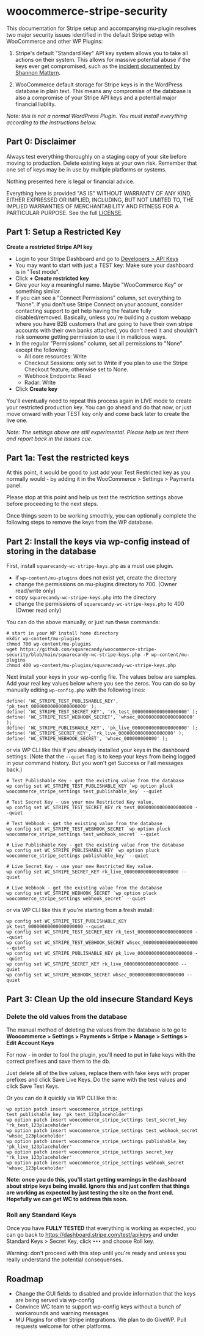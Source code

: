 # woocommerce-stripe-security

This documentation for Stripe setup and accompanying mu-plugin resolves two major security issues identified in the default Stripe setup with WooCommerce and other WP Plugins:

1) Stripe's default "Standard Key" API key system allows you to take all actions on their system. This allows for massive potential abuse if the keys ever get compromised, such as the [incident documented by Shannon Mattern](https://webdesigneracademy.com/my-stripe-account-was-hacked-and-stripe-said-i-have-to-repay-70k/).

2) WooCommerce default storage for Stripe keys is in the WordPress database in plain text. This means any compromise of the database is also a compromise of your Stripe API keys and a potential major financial liablity.

*Note: this is not a normal WordPress Plugin. You must install everything according to the instructions below.*

## Part 0: Disclaimer

Always test everything thoroughly on a staging copy of your site before moving to production.
Delete existing keys at your own risk. Remember that one set of keys may be in use by multiple platforms or systems.

Nothing presented here is legal or financial advice.

Everything here is provided "AS IS" WITHOUT WARRANTY
OF ANY KIND, EITHER EXPRESSED OR IMPLIED, INCLUDING, BUT NOT LIMITED TO,
THE IMPLIED WARRANTIES OF MERCHANTABILITY AND FITNESS FOR A PARTICULAR
PURPOSE. See the full [LICENSE](https://github.com/squarecandy/woocommerce-stripe-security/blob/main/LICENSE).

## Part 1: Setup a Restricted Key

**Create a restricted Stripe API key**

* Login to your Stripe Dashboard and go to [Developers > API Keys](https://dashboard.stripe.com/test/apikeys)
* You may want to start with just a TEST key: Make sure your dashboard is in "Test mode".
* Click **+ Create restricted key**
* Give your key a meaningful name. Maybe "WooCommerce Key" or something similar.
* If you can see a "Connect Permissions" column, set everything to "None". If you don't use Stripe Connect on your account, consider contacting support to get help having the feature fully disabled/removed. Basically, unless you're building a custom webapp where you have B2B customers that are going to have their own stripe accounts with their own banks attached, you don't need it and shouldn't risk someone getting permission to use it in malicious ways.
* In the regular "Permissions" column, set all permissions to "None" except the following:
    * All core resources: Write
    * Checkout Sessions: only set to Write if you plan to use the Stripe Checkout feature; otherwise set to None.
    * Webhook Endpoints: Read
    * Radar: Write
* Click **Create key**

You'll eventually need to repeat this process again in LIVE mode to create your restricted production key. You can go ahead and do that now, or just move onward with your TEST key only and come back later to create the live one.

_Note: The settings above are still experimental. Please help us test them and report back in the Issues cue._

## Part 1a: Test the restricted keys

At this point, it would be good to just add your Test Restricted key as you normally would - by adding it in the WooCommerce > Settings > Payments panel.

Please stop at this point and help us test the restriction settings above before proceeding to the next steps.

Once things seem to be working smoothly, you can optionally complete the following steps to remove the keys from the WP database.

  
## Part 2: Install the keys via wp-config instead of storing in the database

First, install `squarecandy-wc-stripe-keys.php` as a must use plugin.

* if `wp-content/mu-plugins` does not exist yet, create the directory
* change the permissions on mu-plugins directory to 700. (Owner read/write only)
* copy `squarecandy-wc-stripe-keys.php` into the directory
* change the permissions of `squarecandy-wc-stripe-keys.php` to 400 (Owner read only)

You can do the above manually, or just run these commands:

```
# start in your WP install home directory
mkdir wp-content/mu-plugins
chmod 700 wp-content/mu-plugins
wget https://github.com/squarecandy/woocommerce-stripe-security/blob/main/squarecandy-wc-stripe-keys.php -P wp-content/mu-plugins
chmod 400 wp-content/mu-plugins/squarecandy-wc-stripe-keys.php
```

Next install your keys in your wp-config file. The values below are samples. Add your real key values below where you see the zeros.
You can do so by manually editing `wp-config.php` with the following lines:

```
define( 'WC_STRIPE_TEST_PUBLISHABLE_KEY', 'pk_test_00000000000000000000' );
define( 'WC_STRIPE_TEST_SECRET_KEY', 'rk_test_00000000000000000000' );
define( 'WC_STRIPE_TEST_WEBHOOK_SECRET', 'whsec_00000000000000000000' );
define( 'WC_STRIPE_PUBLISHABLE_KEY', 'pk_live_00000000000000000000' );
define( 'WC_STRIPE_SECRET_KEY', 'rk_live_00000000000000000000' );
define( 'WC_STRIPE_WEBHOOK_SECRET', 'whsec_000000000000' );
```

or via WP CLI like this if you already installed your keys in the dashboard settings:
(Note that the `--quiet` flag is to keep your keys from being logged in your command history. But you won't get Success or Fail messages back.)

```
# Test Publishable Key - get the existing value from the database
wp config set WC_STRIPE_TEST_PUBLISHABLE_KEY `wp option pluck woocommerce_stripe_settings test_publishable_key` --quiet

# Test Secret Key - use your new Restricted Key value.
wp config set WC_STRIPE_TEST_SECRET_KEY rk_test_00000000000000000000 --quiet

# Test Webhook - get the existing value from the database
wp config set WC_STRIPE_TEST_WEBHOOK_SECRET `wp option pluck woocommerce_stripe_settings test_webhook_secret` --quiet

# Live Publishable Key - get the existing value from the database
wp config set WC_STRIPE_PUBLISHABLE_KEY `wp option pluck woocommerce_stripe_settings publishable_key` --quiet

# Live Secret Key - use your new Restricted Key value.
wp config set WC_STRIPE_SECRET_KEY rk_live_00000000000000000000 --quiet

# Live Webhook - get the existing value from the database
wp config set WC_STRIPE_WEBHOOK_SECRET `wp option pluck woocommerce_stripe_settings webhook_secret` --quiet
```

or via WP CLI like this if you're starting from a fresh install:

```
wp config set WC_STRIPE_TEST_PUBLISHABLE_KEY pk_test_00000000000000000000 --quiet
wp config set WC_STRIPE_TEST_SECRET_KEY rk_test_00000000000000000000 --quiet
wp config set WC_STRIPE_TEST_WEBHOOK_SECRET whsec_00000000000000000000 --quiet
wp config set WC_STRIPE_PUBLISHABLE_KEY pk_live_00000000000000000000 --quiet
wp config set WC_STRIPE_SECRET_KEY rk_live_00000000000000000000 --quiet
wp config set WC_STRIPE_WEBHOOK_SECRET whsec_00000000000000000000 --quiet
```

  
## Part 3: Clean Up the old insecure Standard Keys

### Delete the old values from the database

The manual method of deleting the values from the database is to go to  
**Woocommerce > Settings > Payments > Stripe > Manage > Settings > Edit Account Keys**

For now - in order to fool the plugin, you'll need to put in fake keys with the correct prefixes and save them to the db.

Just delete all of the live values, replace them with fake keys with proper prefixes and click Save Live Keys. Do the same with the test values and click Save Test Keys.

Or you can do it quickly via WP CLI like this:

```
wp option patch insert woocommerce_stripe_settings test_publishable_key 'pk_test_123placeholder'
wp option patch insert woocommerce_stripe_settings test_secret_key 'rk_test_123placeholder'
wp option patch insert woocommerce_stripe_settings test_webhook_secret 'whsec_123placeholder'
wp option patch insert woocommerce_stripe_settings publishable_key 'pk_live_123placeholder'
wp option patch insert woocommerce_stripe_settings secret_key 'rk_live_123placeholder'
wp option patch insert woocommerce_stripe_settings webhook_secret 'whsec_123placeholder'
```

**Note: once you do this, you'll start getting warnings in the dashboard about stripe keys being invalid. Ignore this and just confirm that things are working as expected by just testing the site on the front end. Hopefully we can get WC to address this soon.**

### Roll any Standard Keys

Once you have **FULLY TESTED** that everything is working as expected, you can go back to https://dashboard.stripe.com/test/apikeys and under Standard Keys > Secret Key, click `•••` and choose Roll key. 

Warning: don't proceed with this step until you're ready and unless you really understand the potential consequenses.

## Roadmap

* Change the GUI fields to disabled and provide information that the keys are being served via wp-config
* Convince WC team to support wp-config keys without a bunch of workarounds and warning messages
* MU Plugins for other Stripe integrations. We plan to do GiveWP. Pull requests welcome for other platforms.
